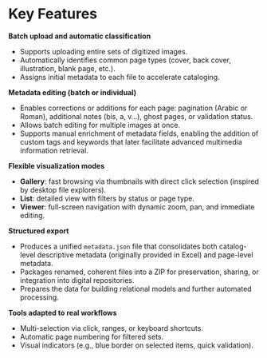# Key Features

**Batch upload and automatic classification**

* Supports uploading entire sets of digitized images.
* Automatically identifies common page types (cover, back cover, illustration, blank page, etc.).
* Assigns initial metadata to each file to accelerate cataloging.

**Metadata editing (batch or individual)**

* Enables corrections or additions for each page: pagination (Arabic or Roman), additional notes (bis, a, v…), ghost pages, or validation status.
* Allows batch editing for multiple images at once.
* Supports manual enrichment of metadata fields, enabling the addition of custom tags and keywords that later facilitate advanced multimedia information retrieval.

**Flexible visualization modes**

* **Gallery**: fast browsing via thumbnails with direct click selection (inspired by desktop file explorers).
* **List**: detailed view with filters by status or page type.
* **Viewer**: full-screen navigation with dynamic zoom, pan, and immediate editing.

**Structured export**

* Produces a unified `metadata.json` file that consolidates both catalog-level descriptive metadata (originally provided in Excel) and page-level metadata.
* Packages renamed, coherent files into a ZIP for preservation, sharing, or integration into digital repositories.
* Prepares the data for building relational models and further automated processing.

**Tools adapted to real workflows**

* Multi-selection via click, ranges, or keyboard shortcuts.
* Automatic page numbering for filtered sets.
* Visual indicators (e.g., blue border on selected items, quick validation).

